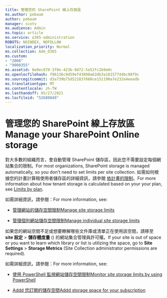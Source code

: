 ```yaml
---
title: 管理您的 SharePoint 線上存放區
ms.author: pebaum
author: pebaum
manager: scotv
ms.audience: Admin
ms.topic: article
ms.service: o365-administration
ROBOTS: NOINDEX, NOFOLLOW
localization_priority: Normal
ms.collection: Adm_O365
ms.custom:
- "2008"
- "9000355"
ms.assetid: 8e0ec879-3f0e-423b-9d72-5e52fc2b9e0c
ms.openlocfilehash: f96136c9d59ef43890a63db3a18157744bc08f9c
ms.sourcegitcommit: d3a739b75d521837660ce151190a7e232e4eeadb
ms.translationtype: MT
ms.contentlocale: zh-TW
ms.lasthandoff: 05/27/2021
ms.locfileid: "52689849"
---
```

# <a name="manage-your-sharepoint-online-storage"></a><span data-ttu-id="8db37-102">管理您的 SharePoint 線上存放區</span><span class="sxs-lookup"><span data-stu-id="8db37-102">Manage your SharePoint Online storage</span></span>

<span data-ttu-id="8db37-103">對大多數的組織而言，會自動管理 SharePoint 儲存區，因此您不需要設定每個網站集合的限制。</span><span class="sxs-lookup"><span data-stu-id="8db37-103">For most organizations, SharePoint storage is managed automatically, so you don't need to set limits per site collection.</span></span> <span data-ttu-id="8db37-104">如需如何根據您的計畫計算租使用者儲存區的詳細資訊，請參閱 [依計畫的限制](/office365/servicedescriptions/sharepoint-online-service-description/sharepoint-online-limits?redirectedfrom=MSDN#limits-by-plan)。</span><span class="sxs-lookup"><span data-stu-id="8db37-104">For more information about how tenant storage is calculated based on your your plan, see [Limits by plan](/office365/servicedescriptions/sharepoint-online-service-description/sharepoint-online-limits?redirectedfrom=MSDN#limits-by-plan).</span></span>

<span data-ttu-id="8db37-105">如需詳細資訊，請參閱：</span><span class="sxs-lookup"><span data-stu-id="8db37-105">For more information, see:</span></span>

- [<span data-ttu-id="8db37-106">管理網站的儲存空間限制</span><span class="sxs-lookup"><span data-stu-id="8db37-106">Manage site storage limits</span></span>](/sharepoint/manage-site-collection-storage-limits)

- [<span data-ttu-id="8db37-107">管理個別網站儲存空間限制</span><span class="sxs-lookup"><span data-stu-id="8db37-107">Manage individual site storage limits</span></span>](/sharepoint/manage-site-collection-storage-limits#manage-individual-site-storage-limits)

<span data-ttu-id="8db37-108">如果您的網站空間不足或想要瞭解哪些文件庫或清單正在使用該空間，請移至 **site 設定**  >  **儲存體度量** () 的網站集合管理員許可權。</span><span class="sxs-lookup"><span data-stu-id="8db37-108">If your site is out of space or you want to learn which library or list is utilizing the space, go to **Site Settings** > **Storage Metrics** (Site Collection administrator permissions are required).</span></span>

<span data-ttu-id="8db37-109">如需詳細資訊，請參閱：</span><span class="sxs-lookup"><span data-stu-id="8db37-109">For more information, see:</span></span>

- [<span data-ttu-id="8db37-110">使用 PowerShell 監視網站儲存空間限制</span><span class="sxs-lookup"><span data-stu-id="8db37-110">Monitor site storage limits by using PowerShell</span></span>](/sharepoint/manage-site-collection-storage-limits#monitor-site-storage-limits-by-using-powershell)

- [<span data-ttu-id="8db37-111">Addd 您訂閱的儲存空間</span><span class="sxs-lookup"><span data-stu-id="8db37-111">Addd storage space for your subscription</span></span>](/microsoft-365/commerce/add-storage-space) 
  
